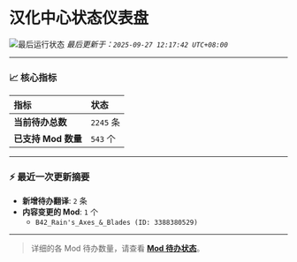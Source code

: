 # 汉化中心状态仪表盘

![最后运行状态](https://img.shields.io/badge/Last%20Run-Success-green)
*最后更新于：`2025-09-27 12:17:42 UTC+08:00`*

---

### 📈 **核心指标**

| 指标 | 状态 |
| :--- | :--- |
| **当前待办总数** | ``2245`` 条 |
| **已支持 Mod 数量** | ``543`` 个 |

---

### ⚡ **最近一次更新摘要**

*   **新增待办翻译**: `2` 条
*   **内容变更的 Mod**: `1` 个
    *   `B42_Rain's_Axes_&_Blades (ID: 3388380529)`

---

> 详细的各 Mod 待办数量，请查看 [**Mod 待办状态**](MOD_TODO_STATUS.md)。
